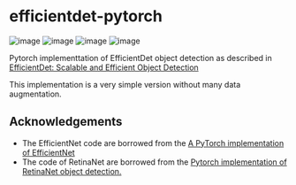 # efficientdet-pytorch
![image](https://github.com/coderhss/efficientdet-pytorch/tree/master/img2.png)
![image](https://github.com/coderhss/efficientdet-pytorch/tree/master/img/1.png)
![image](https://github.com/coderhss/efficientdet-pytorch/tree/master/img/3.jpg)
![image](https://github.com/coderhss/efficientdet-pytorch/tree/master/img/4.png)

Pytorch implementtation of EfficientDet object detection as described in [EfficientDet: Scalable and Efficient Object Detection](https://arxiv.org/pdf/1911.09070.pdf)

This implementation is a very simple version without many data augmentation.

## Acknowledgements
- The EfficientNet code are borrowed from the [A PyTorch implementation of EfficientNet](https://github.com/lukemelas/EfficientNet-PyTorch)
- The code of RetinaNet are borrowed from the [Pytorch implementation of RetinaNet object detection.](https://github.com/yhenon/pytorch-retinanet)
